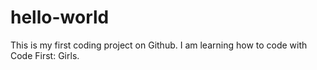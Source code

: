 # hello-world
This is my first coding project on Github. I am learning how to code with Code First: Girls. 
